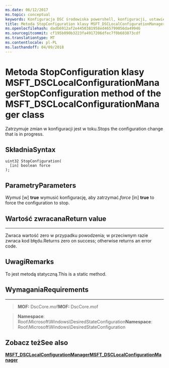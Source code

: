 ```yaml
---
ms.date: 06/12/2017
ms.topic: conceptual
keywords: Konfiguracja DSC środowiska powershell, konfiguracji, ustawienia
title: Metoda StopConfiguration klasy MSFT_DSCLocalConfigurationManager
ms.openlocfilehash: dadb6912af2e4450381958ed465799056da49946
ms.sourcegitcommit: cf195b090b3223fa4917206dfec7f0b603873cdf
ms.translationtype: MT
ms.contentlocale: pl-PL
ms.lasthandoff: 04/09/2018
---
```

# <a name="stopconfiguration-method-of-the-msftdsclocalconfigurationmanager-class"></a><span data-ttu-id="615e5-103">Metoda StopConfiguration klasy MSFT_DSCLocalConfigurationManager</span><span class="sxs-lookup"><span data-stu-id="615e5-103">StopConfiguration method of the MSFT_DSCLocalConfigurationManager class</span></span>

<span data-ttu-id="615e5-104">Zatrzymuje zmian w konfiguracji jest w toku.</span><span class="sxs-lookup"><span data-stu-id="615e5-104">Stops the configuration change that is in progress.</span></span>

<a name="syntax"></a><span data-ttu-id="615e5-105">Składnia</span><span class="sxs-lookup"><span data-stu-id="615e5-105">Syntax</span></span>
------

```mof
uint32 StopConfiguration(
  [in] boolean force
);
```

<a name="parameters"></a><span data-ttu-id="615e5-106">Parametry</span><span class="sxs-lookup"><span data-stu-id="615e5-106">Parameters</span></span>
----------

<span data-ttu-id="615e5-107">*Wymuś* \[w\] **true** wymusić konfigurację, aby zatrzymać.</span><span class="sxs-lookup"><span data-stu-id="615e5-107">*force* \[in\] **true** to force the configuration to stop.</span></span>

## <a name="return-value"></a><span data-ttu-id="615e5-108">Wartość zwracana</span><span class="sxs-lookup"><span data-stu-id="615e5-108">Return value</span></span>
------------

<span data-ttu-id="615e5-109">Zwraca wartość zero w przypadku powodzenia; w przeciwnym razie zwraca kod błędu.</span><span class="sxs-lookup"><span data-stu-id="615e5-109">Returns zero on success; otherwise returns an error code.</span></span>

## <a name="remarks"></a><span data-ttu-id="615e5-110">Uwagi</span><span class="sxs-lookup"><span data-stu-id="615e5-110">Remarks</span></span>

<span data-ttu-id="615e5-111">To jest metodą statyczną.</span><span class="sxs-lookup"><span data-stu-id="615e5-111">This is a static method.</span></span>

## <a name="requirements"></a><span data-ttu-id="615e5-112">Wymagania</span><span class="sxs-lookup"><span data-stu-id="615e5-112">Requirements</span></span>
------------
><span data-ttu-id="615e5-113">**MOF:** DscCore.mof</span><span class="sxs-lookup"><span data-stu-id="615e5-113">**MOF:** DscCore.mof</span></span>

><span data-ttu-id="615e5-114">**Namespace**: Root\Microsoft\Windows\DesiredStateConfiguration</span><span class="sxs-lookup"><span data-stu-id="615e5-114">**Namespace**: Root\Microsoft\Windows\DesiredStateConfiguration</span></span>


## <a name="see-also"></a><span data-ttu-id="615e5-115">Zobacz też</span><span class="sxs-lookup"><span data-stu-id="615e5-115">See also</span></span>


[<span data-ttu-id="615e5-116">**MSFT_DSCLocalConfigurationManager**</span><span class="sxs-lookup"><span data-stu-id="615e5-116">**MSFT_DSCLocalConfigurationManager**</span></span>](msft-dsclocalconfigurationmanager.md)